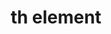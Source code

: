 ---
{
  "title": "th element",
  "description": "",
  "category": "html",
  "keywords": "th element,scope=\"row\"",
  "last_test_date": "2019-05-03",
  "test_results_url": "https://a11ysupport.io/tech/html/th_element",
  "test_url": "https://a11ysupport.io/tech/html/th_element",
  "stats": {
    "jaws": {
      "chrome": {
        "74": "y"
      },
      "ie": {
        "11.134": "y"
      },
      "firefox": {
        "66": "y"
      }
    },
    "narrator": {
      "edge": {
        "44.17763": "y"
      }
    },
    "nvda": {
      "chrome": {
        "74": "y"
      },
      "firefox": {
        "61.0.1": "y"
      }
    },
    "orca": {
      "firefox": {
        "69": "y"
      }
    },
    "talkback": {
      "and_chr": {
        "76": "y"
      }
    },
    "vo_ios": {
      "ios_saf": {
        "13.3": "a"
      }
    },
    "vo_macos": {
      "safari": {
        "13.0.4": "y"
      }
    }
  },
  "links": {
    "WHATWG HTML spec for the th element": "https://html.spec.whatwg.org/multipage/tables.html#the-th-element",
    "HTML AAM for the th element": "https://w3c.github.io/html-aam/#el-th"
  }
}
---